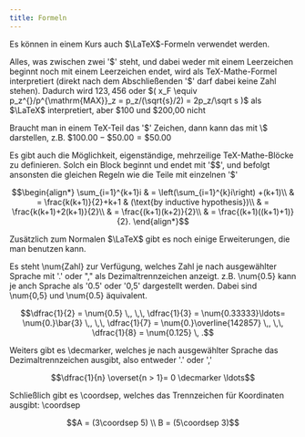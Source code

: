 ```yaml
---
title: Formeln
---
```


Es können in einem Kurs auch $\LaTeX$-Formeln verwendet werden.

Alles, was zwischen zwei '\$' steht, und dabei weder mit einem Leerzeichen beginnt
noch mit einem Leerzeichen endet, wird als TeX-Mathe-Formel interpretiert (direkt
nach dem Abschließenden '\$' darf dabei keine Zahl stehen). Dadurch wird $123,456$
oder $( x_F \equiv p_z^{}/p^{\mathrm{MAX}}_z = p_z/(\sqrt{s}/2) = 2p_z/\sqrt s )$
als $\LaTeX$ interpretiert, aber $100 und $200,00 nicht

Braucht man in einem TeX-Teil das '$' Zeichen, dann kann das mit \\\$ darstellen, z.B.
$\$100.00-\$50.00=\$50.00$

Es gibt auch die Möglichkeit, eigenständige, mehrzeilige TeX-Mathe-Blöcke zu
definieren. Solch ein Block beginnt und endet mit '\$\$', und befolgt ansonsten die
gleichen Regeln wie die Teile mit einzelnen '$'

$$\begin{align*}
\sum_{i=1}^{k+1}i & = \left(\sum_{i=1}^{k}i\right) +(k+1)\\ 
& = \frac{k(k+1)}{2}+k+1 & (\text{by inductive hypothesis})\\
& = \frac{k(k+1)+2(k+1)}{2}\\
& = \frac{(k+1)(k+2)}{2}\\
& = \frac{(k+1)((k+1)+1)}{2}.
\end{align*}$$

Zusätzlich zum Normalen $\LaTeX$ gibt es noch einige Erweiterungen, die man benutzen kann.

Es steht \\num{Zahl} zur Verfügung, welches Zahl je nach ausgewählter Sprache mit
'.' oder "," als Dezimaltrennzeichen anzeigt. z.B. \\num{0.5} kann je anch Sprache
als '0.5' oder '0,5' dargestellt werden. Dabei sind \\num{0,5} und \\num{0.5} äqui­va­lent.

$$\dfrac{1}{2} = \num{0.5} \,, \,\, \dfrac{1}{3} = \num{0.33333}\ldots= \num{0.}\bar{3} \,, \,\, \dfrac{1}{7} = \num{0.}\overline{142857} \,, \,\, \dfrac{1}{8} = \num{0.125} \, .$$

Weiters gibt es \\decmarker, welches je nach ausgewählter Sprache das
Dezimaltrennzeichen ausgibt, also entweder '.' oder ','

$$\dfrac{1}{n} \overset{n > 1}= 0 \decmarker \ldots$$

Schließlich gibt es \\coordsep, welches das Trennzeichen für Koordinaten
ausgibt: \coordsep

$$A = (3\coordsep 5) \\ B = (5\coordsep 3)$$


